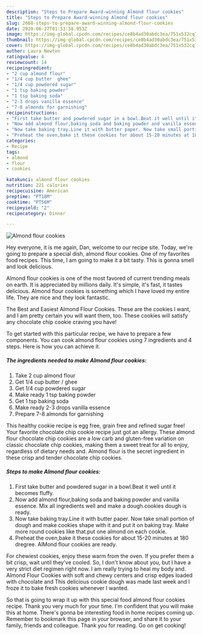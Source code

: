 ```yaml
---
description: "Steps to Prepare Award-winning Almond flour cookies"
title: "Steps to Prepare Award-winning Almond flour cookies"
slug: 2668-steps-to-prepare-award-winning-almond-flour-cookies
date: 2020-06-27T01:53:58.953Z
image: https://img-global.cpcdn.com/recipes/ce8b4ad30abdc3ea/751x532cq70/almond-flour-cookies-recipe-main-photo.jpg
thumbnail: https://img-global.cpcdn.com/recipes/ce8b4ad30abdc3ea/751x532cq70/almond-flour-cookies-recipe-main-photo.jpg
cover: https://img-global.cpcdn.com/recipes/ce8b4ad30abdc3ea/751x532cq70/almond-flour-cookies-recipe-main-photo.jpg
author: Laura Newton
ratingvalue: 4
reviewcount: 14
recipeingredient:
- "2 cup almond flour"
- "1/4 cup butter  ghee"
- "1/4 cup powdered sugar"
- "1 tsp baking powder"
- "1 tsp baking soda"
- "2-3 drops vanilla essence"
- "7-8 almonds for garnishing"
recipeinstructions:
- "First take butter and powdered sugar in a bowl.Beat it well until it becomes fluffy."
- "Now add almond flour,baking soda and baking powder and vanilla essence. Mix all ingredients well and make a dough.cookies dough is ready."
- "Now take baking tray.Line it with butter paper. Now take small portion of dough and make cookies shape with it and put it on baking tray. Make more round cookies like that.put one almond on each cookie."
- "Preheat the oven,bake it these cookies for about 15-20 minutes at 180 dregree. AlMond flour cookies are ready."
categories:
- Recipe
tags:
- almond
- flour
- cookies

katakunci: almond flour cookies 
nutrition: 221 calories
recipecuisine: American
preptime: "PT18M"
cooktime: "PT56M"
recipeyield: "2"
recipecategory: Dinner

---
```



![Almond flour cookies](https://img-global.cpcdn.com/recipes/ce8b4ad30abdc3ea/751x532cq70/almond-flour-cookies-recipe-main-photo.jpg)

Hey everyone, it is me again, Dan, welcome to our recipe site. Today, we're going to prepare a special dish, almond flour cookies. One of my favorites food recipes. This time, I am going to make it a bit tasty. This is gonna smell and look delicious.

Almond flour cookies is one of the most favored of current trending meals on earth. It is appreciated by millions daily. It's simple, it's fast, it tastes delicious. Almond flour cookies is something which I have loved my entire life. They are nice and they look fantastic.

The Best and Easiest Almond Flour Cookies. These are the cookies I want, and I am pretty certain you will want them, too. These cookies will satisfy any chocolate chip cookie craving you have!


To get started with this particular recipe, we have to prepare a few components. You can cook almond flour cookies using 7 ingredients and 4 steps. Here is how you can achieve it.

<!--inarticleads1-->

##### The ingredients needed to make Almond flour cookies:

1. Take 2 cup almond flour
1. Get 1/4 cup butter / ghee
1. Get 1/4 cup powdered sugar
1. Make ready 1 tsp baking powder
1. Get 1 tsp baking soda
1. Make ready 2-3 drops vanilla essence
1. Prepare 7-8 almonds for garnishing


This healthy cookie recipe is egg free, grain free and refined sugar free! Your favorite chocolate chip cookie recipe just got an allergy. These almond flour chocolate chip cookies are a low carb and gluten-free variation on classic chocolate chip cookies, making them a sweet treat for all to enjoy, regardless of dietary needs and. Almond flour is the secret ingredient in these crisp and tender chocolate chip cookies. 

<!--inarticleads2-->

##### Steps to make Almond flour cookies:

1. First take butter and powdered sugar in a bowl.Beat it well until it becomes fluffy.
1. Now add almond flour,baking soda and baking powder and vanilla essence. Mix all ingredients well and make a dough.cookies dough is ready.
1. Now take baking tray.Line it with butter paper. Now take small portion of dough and make cookies shape with it and put it on baking tray. Make more round cookies like that.put one almond on each cookie.
1. Preheat the oven,bake it these cookies for about 15-20 minutes at 180 dregree. AlMond flour cookies are ready.


For chewiest cookies, enjoy these warm from the oven. If you prefer them a bit crisp, wait until they&#39;ve cooled. So, I don&#39;t know about you, but I have a very strict diet regimen right now. I am really trying to heal my body and. Almond Flour Cookies with soft and chewy centers and crisp edges loaded with chocolate and This delicious cookie dough was made last week and I froze it to bake fresh cookies whenever I wanted. 

So that is going to wrap it up with this special food almond flour cookies recipe. Thank you very much for your time. I'm confident that you will make this at home. There's gonna be interesting food in home recipes coming up. Remember to bookmark this page in your browser, and share it to your family, friends and colleague. Thank you for reading. Go on get cooking!

